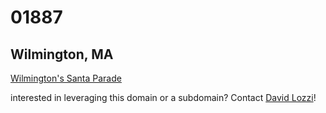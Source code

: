 # 01887
## Wilmington, MA

[Wilmington's Santa Parade](https://santa.01887.org)

interested in leveraging this domain or a subdomain? Contact [David Lozzi](david@lozzi.net)!
